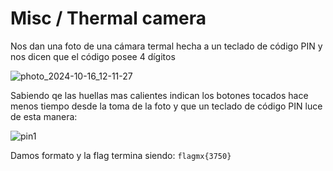 # Misc / Thermal camera

Nos dan una foto de una cámara termal hecha a un teclado de código PIN y nos dicen que el código posee 4 dígitos

![photo_2024-10-16_12-11-27](https://github.com/user-attachments/assets/556d6cf7-c0b7-4c2e-9ce9-86a04a10d823)

Sabiendo qe las huellas mas calientes indican los botones tocados hace menos tiempo desde la toma de la foto y que un teclado de código PIN luce de esta manera:

![pin1](https://github.com/user-attachments/assets/8e3307b1-c5be-4805-9e86-329294171695)

Damos formato y la flag termina siendo: `flagmx{3750}`


